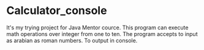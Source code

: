 # Calculator_console
It's my trying project for Java Mentor cource.
This program can execute math operations over integer from one to ten.
The program accepts to input as arabian as roman numbers.
To output in console.
